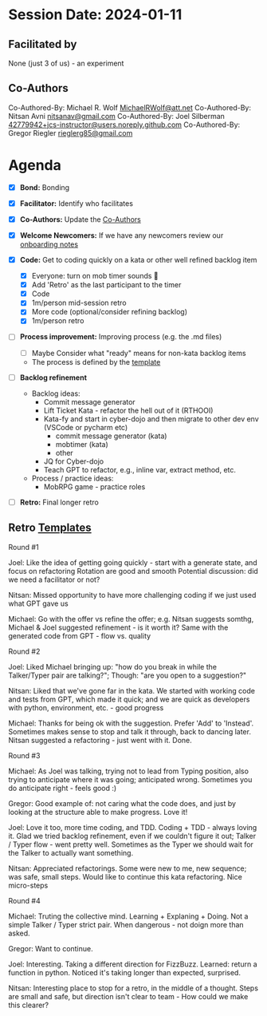 # Session Date: 2024-01-11

## Facilitated by

None (just 3 of us) - an experiment

## Co-Authors

Co-Authored-By: Michael R. Wolf <MichaelRWolf@att.net>
Co-Authored-By: Nitsan Avni <nitsanav@gmail.com>
Co-Authored-By: Joel Silberman <42779942+jcs-instructor@users.noreply.github.com>
Co-Authored-By: Gregor Riegler <rieglerg85@gmail.com>

# Agenda

- [x] **Bond:** Bonding
- [x] **Facilitator:** Identify who facilitates
- [x] **Co-Authors:** Update the [Co-Authors](#co-authors) 
- [x] **Welcome Newcomers:** If we have any newcomers review our [onboarding notes](../docs/onboarding-notes.md)
- [x] **Code:** Get to coding quickly on a kata or other well refined backlog item
  - [x] Everyone: turn on mob timer sounds 📣
  - [x] Add 'Retro' as the last participant to the timer 
  - [x] Code
  - [x] 1m/person mid-session retro
  - [x] More code (optional/consider refining backlog)
  - [x] 1m/person retro
- [ ] **Process improvement:** Improving process (e.g. the .md files) 
  - [ ] Maybe Consider what "ready" means for non-kata backlog items
  - The process is defined by the [template](./session-notes-YYYY-MM-DD.md)
- [ ] **Backlog refinement**
    - Backlog ideas:
      - Commit message generator
      - Lift Ticket Kata - refactor the hell out of it (RTHOOI)
      - Kata-fy and start in cyber-dojo and then migrate to other dev env (VSCode or pycharm etc)
        - commit message generator (kata)
        - mobtimer (kata)
        - other
      - JQ for Cyber-dojo
      - Teach GPT to refactor, e.g., inline var, extract method, etc. 
    - Process / practice ideas:
      - MobRPG game - practice roles

- [ ] **Retro:** Final longer retro

## Retro [Templates](../docs/retro-templates.md)


Round #1

Joel:    Like the idea of getting going quickly - start with a generate state, and focus on refactoring
         Rotation are good and smooth
         Potential discussion: did we need a facilitator or not?

Nitsan:  Missed opportunity to have more challenging coding if we just used what GPT gave us

Michael: Go with the offer vs refine the offer; e.g. Nitsan suggests somthg, Michael & Joel suggested refinement - is it worth it?
         Same with the generated code from GPT - flow vs. quality


Round #2

Joel:    Liked Michael bringing up: "how do you break in while the Talker/Typer pair are talking?";
         Though: "are you open to a suggestion?"
         
Nitsan:  Liked that we've gone far in the kata. We started with working code and tests from GPT, which made
         it quick; and we are quick as developers with python, environment, etc. - good progress

Michael: Thanks for being ok with the suggestion.
         Prefer 'Add' to 'Instead'. Sometimes makes sense to stop and talk it through, back to dancing later. 
         Nitsan suggested a refactoring - just went with it. Done.
         

Round #3

Michael: As Joel was talking, trying not to lead from Typing position, also trying to anticipate where it was going; anticipated wrong.
         Sometimes you do anticipate right - feels good :)

Gregor:  Good example of: not caring what the code does, and just by looking at the structure able to make progress.
         Love it!

Joel:    Love it too, more time coding, and TDD. Coding + TDD - always loving it.
         Glad we tried backlog refinement, even if we couldn't figure it out;
         Talker / Typer flow - went pretty well. Sometimes as the Typer we should wait for the Talker to actually want something.

Nitsan:  Appreciated refactorings. Some were new to me, new sequence; was safe, small steps. Would like to continue this kata refactoring.
         Nice micro-steps

Round #4

Michael: Truting the collective mind. Learning + Explaning + Doing. Not a simple Talker / Typer strict pair.
         When dangerous - not doign more than asked.

Gregor:  Want to continue.

Joel:    Interesting. Taking a different direction for FizzBuzz. Learned: return a function in python.
         Noticed it's taking longer than expected, surprised.

Nitsan:  Interesting place to stop for a retro, in the middle of a thought. Steps are small and safe, but direction isn't clear to team - 
         How could we make this clearer? 